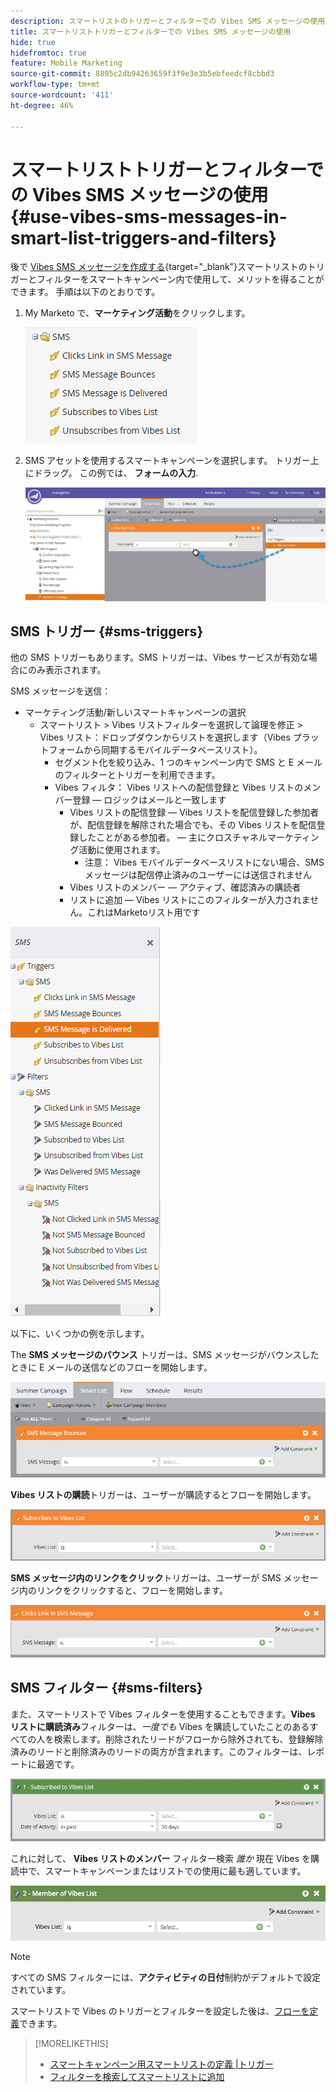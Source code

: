 ```yaml
---
description: スマートリストのトリガーとフィルターでの Vibes SMS メッセージの使用 - Marketo ドキュメント - 製品ドキュメント
title: スマートリストトリガーとフィルターでの Vibes SMS メッセージの使用
hide: true
hidefromtoc: true
feature: Mobile Marketing
source-git-commit: 8895c2db94263659f3f9e3e3b5ebfeedcf8cbbd3
workflow-type: tm+mt
source-wordcount: '411'
ht-degree: 46%

---
```


# スマートリストトリガーとフィルターでの Vibes SMS メッセージの使用 {#use-vibes-sms-messages-in-smart-list-triggers-and-filters}

後で [Vibes SMS メッセージを作成する](/help/marketo/product-docs/mobile-marketing/vibes-sms-messages/create-a-vibes-sms-message.md){target="_blank"}スマートリストのトリガーとフィルターをスマートキャンペーン内で使用して、メリットを得ることができます。 手順は以下のとおりです。

1. My Marketo で、**マーケティング活動**&#x200B;をクリックします。

   ![](assets/use-sms-options-in-smart-list-triggers-and-filters-1.png)

1. SMS アセットを使用するスマートキャンペーンを選択します。 トリガー上にドラッグ。 この例では、 **フォームの入力**.

   ![](assets/fills-out-form-pull-over.jpg)

## SMS トリガー {#sms-triggers}

他の SMS トリガーもあります。SMS トリガーは、Vibes サービスが有効な場合にのみ表示されます。

SMS メッセージを送信：

* マーケティング活動/新しいスマートキャンペーンの選択
   * スマートリスト > Vibes リストフィルターを選択して論理を修正 > Vibes リスト：ドロップダウンからリストを選択します（Vibes プラットフォームから同期するモバイルデータベースリスト）。
      * セグメント化を絞り込み、1 つのキャンペーン内で SMS と E メールのフィルターとトリガーを利用できます。
      * Vibes フィルタ： Vibes リストへの配信登録と Vibes リストのメンバー登録 — ロジックはメールと一致します
         * Vibes リストの配信登録 — Vibes リストを配信登録した参加者が、配信登録を解除された場合でも、その Vibes リストを配信登録したことがある参加者。   — 主にクロスチャネルマーケティング活動に使用されます。
            * 注意： Vibes モバイルデータベースリストにない場合、SMS メッセージは配信停止済みのユーザーには送信されません
         * Vibes リストのメンバー — アクティブ、確認済みの購読者
         * リストに追加 — Vibes リストにこのフィルターが入力されません。これはMarketoリスト用です

![](assets/new-sms-search2.png)

以下に、いくつかの例を示します。

The **SMS メッセージのバウンス** トリガーは、SMS メッセージがバウンスしたときに E メールの送信などのフローを開始します。

![](assets/sms-message-bounces-real.jpg)

**Vibes リストの購読**&#x200B;トリガーは、ユーザーが購読するとフローを開始します。

![](assets/subscribes-to-vibes-list-real.jpg)

**SMS メッセージ内のリンクをクリック**&#x200B;トリガーは、ユーザーが SMS メッセージ内のリンクをクリックすると、フローを開始します。

![](assets/clicks-link-in-sms-message.jpg)

## SMS フィルター {#sms-filters}

また、スマートリストで Vibes フィルターを使用することもできます。**Vibes リストに購読済み**&#x200B;フィルターは、*一度でも* Vibes を購読していたことのあるすべての人を検索します。削除されたリードがフローから除外されても、登録解除済みのリードと削除済みのリードの両方が含まれます。このフィルターは、レポートに最適です。

![](assets/subscribed-to-vibes-list-filter-real.jpg)

これに対して、 **Vibes リストのメンバー** フィルター検索 _誰か_ 現在 Vibes を購読中で、スマートキャンペーンまたはリストでの使用に最も適しています。

![](assets/image001.png)

>[!NOTE]
>
>すべての SMS フィルターには、**アクティビティの日付**&#x200B;制約がデフォルトで設定されています。

スマートリストで Vibes のトリガーとフィルターを設定した後は、[フローを定義](/help/marketo/product-docs/mobile-marketing/vibes-sms-messages/add-a-flow-step-for-sms.md)できます。

>[!MORELIKETHIS]
>
>* [スマートキャンペーン用スマートリストの定義 |トリガー](/help/marketo/product-docs/core-marketo-concepts/smart-campaigns/creating-a-smart-campaign/define-smart-list-for-smart-campaign-trigger.md)
>* [フィルターを検索してスマートリストに追加](/help/marketo/product-docs/core-marketo-concepts/smart-lists-and-static-lists/creating-a-smart-list/find-and-add-filters-to-a-smart-list.md)
